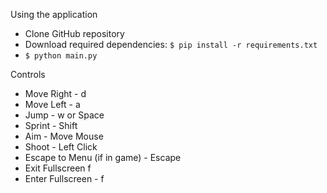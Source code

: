 

Using the application
* Clone GitHub repository
* Download required dependencies: ```$ pip install -r requirements.txt```
* ```$ python main.py```

 Controls
* Move Right - d
* Move Left - a
* Jump - w or Space
* Sprint - Shift
* Aim - Move Mouse
* Shoot - Left Click
* Escape to Menu (if in game) - Escape
* Exit Fullscreen f
* Enter Fullscreen - f

